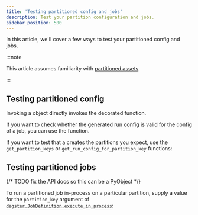 ```yaml
---
title: 'Testing partitioned config and jobs'
description: Test your partition configuration and jobs.
sidebar_position: 500
---
```


In this article, we'll cover a few ways to test your partitioned config and jobs.

:::note

This article assumes familiarity with [partitioned assets](/guides/build/partitions-and-backfills/partitioning-assets).

:::

## Testing partitioned config

Invoking a <PyObject section="partitions" module="dagster" object="PartitionedConfig" /> object directly invokes the decorated function.

If you want to check whether the generated run config is valid for the config of a job, you can use the <PyObject section="execution" module="dagster" object="validate_run_config" /> function.

<CodeExample path="docs_snippets/docs_snippets/concepts/partitions_schedules_sensors/partitioned_config_test.py" startAfter="start_partition_config" endBefore="end_partition_config" />

If you want to test that a <PyObject section="partitions" module="dagster" object="PartitionedConfig" /> creates the partitions you expect, use the `get_partition_keys` or `get_run_config_for_partition_key` functions:

<CodeExample path="docs_snippets/docs_snippets/concepts/partitions_schedules_sensors/partitioned_config_test.py" startAfter="start_partition_keys" endBefore="end_partition_keys" />

## Testing partitioned jobs

{/* TODO fix the API docs so this can be a PyObject */}

To run a partitioned job in-process on a particular partition, supply a value for the `partition_key` argument of [`dagster.JobDefinition.execute_in_process`](/api/python-api/execution):

<CodeExample path="docs_snippets/docs_snippets/concepts/partitions_schedules_sensors/partitioned_job_test.py" startAfter="start" endBefore="end" />
